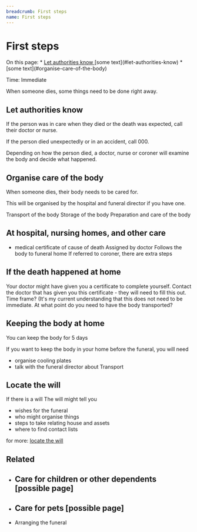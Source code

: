 ```yaml
---
breadcrumb: First steps
name: First steps
---
```


First steps
===========================

<!--
  Light:  <p class="au-callout">
  Dark:   <p class="au-callout au-callout--dark">
-->

<p class="au-callout" aria-label="Callout description1">
On this page:
* <a href=#let-authorities-know> Let authorities know </a> [some text](#let-authorities-know)
* [some text](#organise-care-of-the-body)

</p>

Time: Immediate

When someone dies, some things need to be done right away.

## Let authorities know

If the person was in care when they died or the death was  expected, call their doctor or nurse.

If the person died unexpectedly or in an accident, call 000.

Depending on how the person died, a doctor, nurse or coroner will examine the body and decide what happened.

<!--   adapted from NZ content    -->

## Organise care of the body

When someone dies, their body needs to be cared for.

This will be organised by the hospital and funeral director if you have one.

Transport of the body
Storage of the body
Preparation and care of the body

<!-- If you don't have a funeral director... I am uncertain that this is necessary in this content. Obviously there is some necessity to do this in the long term, but as such a small segment I don't think it's high-value -->


## At hospital, nursing homes, and other care


* medical certificate of cause of death
Assigned by doctor
Follows the body to funeral home
If referred to coroner, there are extra steps

## If the death happened at home

Your doctor might have given you a certificate to complete yourself.
Contact the doctor that has given you this certificate - they will need to fill this out.
Time frame? (It's my current understanding that this does not need to be immediate. At what point do you need to have the body transported?


## Keeping the body at home
You can keep the body for 5 days

If you want to keep the body in your home before the funeral, you will need
 * organise cooling plates
 * talk with the funeral director about Transport

## Locate the will

If there is a  will
The will might tell you
* wishes for the funeral
* who might organise things
* steps to take relating house and assets
* where to find contact lists

for more: [locate the will](../wills)

## Related

* ## Care for children or other dependents [possible page]
* ## Care for pets [possible page]
* Arranging the funeral
